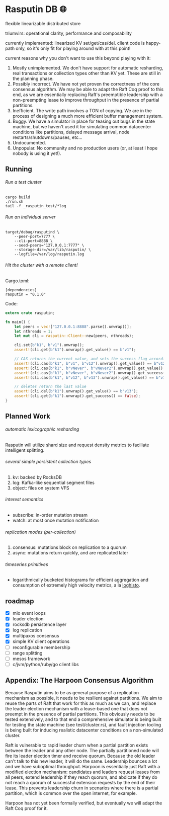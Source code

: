 # Rasputin DB :globe_with_meridians:

flexible linearizable distributed store

triumvirs: operational clarity, performance and composability

currently implemented: linearized KV set/get/cas/del.  client code is happy-path only, so it's only fit for playing around with at this point!

current reasons why you don't want to use this beyond playing with it:

1. Mostly unimplemented.  We don't have support for automatic resharding, real transactions or collection types other than KV yet.  These are still in the planning phase.
1. Possibly incorrect.  We have not yet proven the correctness of the core consensus algorithm.  We may be able to adapt the Raft Coq proof to this end, as we are essentially replacing Raft's preemptible leadership with a non-preempting lease to improve throughput in the presence of partial partitions.
1. Inefficient.  The write path involves a TON of copying.  We are in the process of designing a much more efficient buffer management system.
1. Buggy.  We have a simulator in place for teasing out bugs in the state machine, but we haven't used it for simulating common datacenter conditions like partitions, delayed message arrival, node restarts/shutdowns/pauses, etc...
1. Undocumented.
1. Unpopular.  No community and no production users (or, at least I hope nobody is using it yet!).

## Running

###### Run a test cluster

```
cargo build
./run.sh
tail -f _rasputin_test/*log
```

###### Run an individual server

```
target/debug/rasputind \
    --peer-port=7777 \
    --cli-port=8888 \
    --seed-peers="127.0.0.1:7777" \
    --storage-dir=/var/lib/rasputin/ \
    --logfile=/var/log/rasputin.log
```

###### Hit the cluster with a remote client!

Cargo.toml:

```
[dependencies]
rasputin = "0.1.0"
```

Code:
```rust
extern crate rasputin;

fn main() {
    let peers = vec!["127.0.0.1:8888".parse().unwrap()];
    let nthreads = 1;
    let mut cli = rasputin::Client::new(peers, nthreads);

    cli.set(b"k1", b"v1").unwrap();
    assert!(cli.get(b"k1").unwrap().get_value() == b"v1");

    // CAS returns the current value, and sets the success flag accordingly
    assert!(cli.cas(b"k1", b"v1", b"v12").unwrap().get_value() == b"v12");
    assert!(cli.cas(b"k1", b"vNever", b"vNever2").unwrap().get_value() == b"v12");
    assert!(cli.cas(b"k1", b"vNever", b"vNever2").unwrap().get_success() == false);
    assert!(cli.cas(b"k1", b"v12", b"v13").unwrap().get_value() == b"v13");

    // deletes return the last value
    assert!(cli.del(b"k1").unwrap().get_value() == b"v13");
    assert!(cli.get(b"k1").unwrap().get_success() == false);
}
```

## Planned Work

###### automatic lexicographic resharding

Rasputin will utilize shard size and request density metrics to faciliate intelligent splitting.

###### several simple persistent collection types

1. kv: backed by RocksDB
2. log: Kafka-like sequential segment files
3. object: files on system VFS

###### interest semantics

* subscribe: in-order mutation stream
* watch: at most once mutation notification

###### replication modes (per-collection)

1. consensus: mutations block on replication to a quorum
2. async: mutations return quickly, and are replicated later

###### timeseries primitives

* logarithmically bucketed histograms for efficient aggregation and consumption of extremely high velocity metrics, a la [loghisto](github.com/spacejam/loghisto).

## roadmap
- [x] mio event loops
- [x] leader election
- [x] rocksdb persistence layer
- [x] log replication
- [x] multipaxos consensus
- [x] simple KV client operations
- [ ] reconfigurable membership
- [ ] range splitting
- [ ] mesos framework
- [ ] c/jvm/python/ruby/go client libs

## Appendix: The Harpoon Consensus Algorithm

Because Rasputin aims to be as general purpose of a replication mechanism as possible, it needs to be resilient against partitions.  We aim to reuse the parts of Raft that work for this as much as we can, and replace the leader election mechanism with a lease-based one that does not preempt in the presence of partial partitions.  This obviously needs to be tested extensively, and to that end a comprehensive simulator is being built for testing the state machine (see test/cluster.rs), and fault injection tooling is being built for inducing realistic datacenter conditions on a non-simulated cluster.

Raft is vulnerable to rapid leader churn when a partial partition exists between the leader and any other node.  The partially partitioned node will fire its leader election timer and receive quorum.  Because the old leader can't talk to this new leader, it will do the same.  Leadership bounces a lot and we have suboptimal throughput.  Harpoon is essentially just Raft with a modified election mechanism: candidates and leaders request leases from all peers, extend leadership if they reach quorum, and abdicate if they do not reach a quorum of successful extension requests by the end of their lease.  This prevents leadership churn in scenarios where there is a partial partition, which is common over the open internet, for example.

Harpoon has not yet been formally verified, but eventually we will adapt the Raft Coq proof for it.


